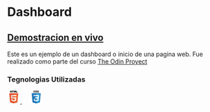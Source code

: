 # Dashboard
## [Demostracion en vivo](https://luisrondon11.github.io/calculadora/)

Este es un ejemplo de un dashboard o inicio de una pagina web.
Fue realizado como parte del curso [The Odin Proyect](https://www.theodinproject.com/)

### Tegnologias Utilizadas
 <a href="https://www.w3.org/html/" target="_blank" rel="noreferrer"> <img src="https://raw.githubusercontent.com/devicons/devicon/master/icons/html5/html5-original-wordmark.svg" alt="html5" width="30" height="30"/> </a>  &emsp;   <a href="https://www.w3schools.com/css/" target="_blank" rel="noreferrer"> <img src="https://raw.githubusercontent.com/devicons/devicon/master/icons/css3/css3-original-wordmark.svg" alt="css3" width="30" height="30"/> </a>
